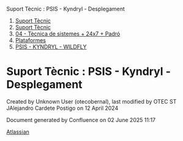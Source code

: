 Suport Tècnic : PSIS - Kyndryl - Desplegament  

1.  [Suport Tècnic](index.html)
2.  [Suport Tècnic](13893782.html)
3.  [04 - Tècnica de sistemes + 24x7 + Padró](26313202.html)
4.  [Plataformes](Plataformes_41520520.html)
5.  [PSIS - KYNDRYL - WILDFLY](PSIS---KYNDRYL---WILDFLY_41520923.html)

Suport Tècnic : PSIS - Kyndryl - Desplegament
=============================================

Created by Unknown User (otecobernal), last modified by OTEC ST JAlejandro Cardete Postigo on 12 April 2024

Document generated by Confluence on 02 June 2025 11:17

[Atlassian](http://www.atlassian.com/)